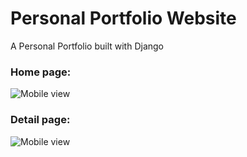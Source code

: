 # Personal Portfolio Website
 A Personal Portfolio built with Django
 
### Home page:

![Mobile view](projectImg/homepage.png)

### Detail page:

![Mobile view](projectImg/detailpage.png)
